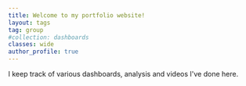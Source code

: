 ```yaml
---
title: Welcome to my portfolio website!
layout: tags
tag: group
#collection: dashboards
classes: wide
author_profile: true
---
```


I keep track of various dashboards, analysis and videos I've done here.